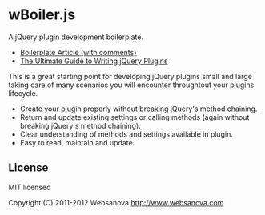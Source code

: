 # wBoiler.js

A jQuery plugin development boilerplate.

* [Boilerplate Article (with comments)](http://www.websanova.com/tutorials/jquery/jquery-plugin-development-boilerplate)
* [The Ultimate Guide to Writing jQuery Plugins](http://www.websanova.com/tutorials/jquery/the-ultimate-guide-to-writing-jquery-plugins)

This is a great starting point for developing jQuery plugins small and large taking care of many scenarios you will encounter throughtout your plugins lifecycle.

* Create your plugin properly without breaking jQuery's method chaining.
* Return and update existing settings or calling methods (again without breaking jQuery's method chaining).
* Clear understanding of methods and settings available in plugin.
* Easy to read, maintain and update.

## License

MIT licensed

Copyright (C) 2011-2012 Websanova http://www.websanova.com